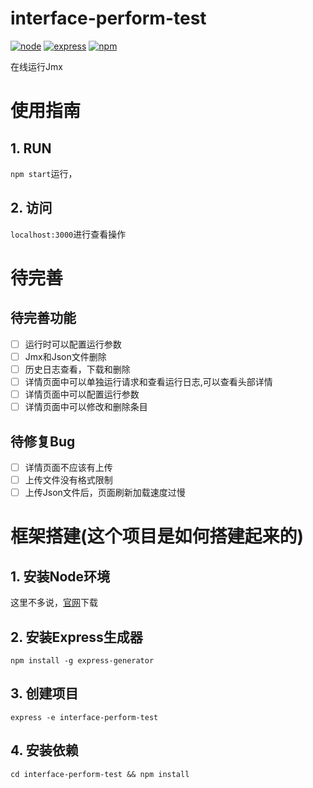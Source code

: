 # interface-perform-test
[![node](https://img.shields.io/badge/node-v5.0.0-green.svg)](https://nodejs.org/dist/latest-v5.x/)
[![express](https://img.shields.io/badge/express-v4.13.4-yellowgreen.svg)](https://expressjs.com/)
[![npm](https://img.shields.io/badge/npm-v3.3.9-blue.svg)](https://www.npmjs.com/)

在线运行Jmx

# 使用指南
## 1. RUN
`npm start`运行，

## 2. 访问
`localhost:3000`进行查看操作

# 待完善
## 待完善功能
- [ ] 运行时可以配置运行参数
- [ ] Jmx和Json文件删除
- [ ] 历史日志查看，下载和删除
- [ ] 详情页面中可以单独运行请求和查看运行日志,可以查看头部详情
- [ ] 详情页面中可以配置运行参数
- [ ] 详情页面中可以修改和删除条目

## 待修复Bug
- [ ] 详情页面不应该有上传
- [ ] 上传文件没有格式限制
- [ ] 上传Json文件后，页面刷新加载速度过慢

# 框架搭建(这个项目是如何搭建起来的)
## 1. 安装Node环境
这里不多说，[官网](https://nodejs.org/en/)下载
## 2. 安装Express生成器
`npm install -g express-generator`
## 3. 创建项目
`express -e interface-perform-test`
## 4. 安装依赖
`cd interface-perform-test && npm install`
